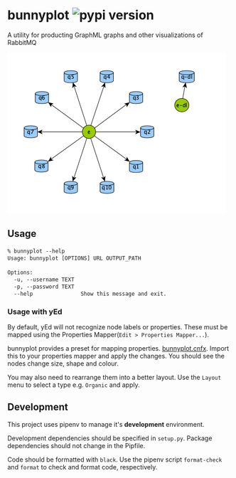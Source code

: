 # bunnyplot ![pypi version](https://img.shields.io/pypi/v/bunnyplot)
A utility for producting GraphML graphs and other visualizations of RabbitMQ

![A rabbitMQ graph](bunnyplot.png)

## Usage
```
% bunnyplot --help
Usage: bunnyplot [OPTIONS] URL OUTPUT_PATH

Options:
  -u, --username TEXT
  -p, --password TEXT
  --help               Show this message and exit.
```

### Usage with yEd
By default, yEd will not recognize node labels or properties. These must be mapped using the Properties Mapper(`Edit > Properties Mapper...`).

bunnyplot provides a preset for mapping properties. [bunnyplot.cnfx](bunnyplot.cnfx). Import this to your properties mapper and apply the changes. You should see the nodes change size, shape and colour. 

You may also need to rearrange them into a better layout. Use the `Layout` menu to select a type e.g. `Organic` and apply. 


## Development

This project uses pipenv to manage it's **development** environment.

Development dependencies should be specified in `setup.py`. Package dependencies should not change in the Pipfile. 

Code should be formatted with `black`. Use the pipenv script `format-check` and `format` to check and format code, respectively.

